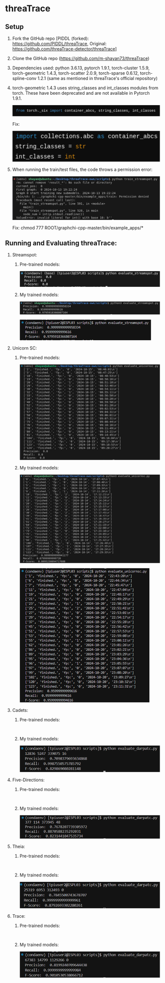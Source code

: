 # **threaTrace**

## **Setup**

1) Fork the GitHub repo [PIDDL (forked): https://github.com/PIDDL/threaTrace,  Original: https://github.com/threaTrace-detector/threaTrace]

2) Clone the GitHub repo (https://github.com/m-shayan73/threaTrace)

3) Dependencies used: python 3.6.13, pytorch 1.9.1, torch-cluster 1.5.9, torch-geometric 1.4.3, torch-scatter 2.0.9, torch-sparse 0.6.12, torch-spline-conv 1.2.1 (same as mentioned in threaTrace's official repository)

4) torch-geometric 1.4.3 uses string_classes and int_classes modules from torch. These have been deprecated and are not available in Pytorch 1.9.1.

    ![](./assets/string_int_error.png)

    Fix: 

    ![](./assets/string_int_fix.png)

5) When running the train/test files, the code throws a permission error:

    ![](./assets/permission_error.png)

    Fix: chmod 777 ROOT/graphchi-cpp-master/bin/example_apps/*

## **Running and Evaluating threaTrace:**

1) Streamspot:

    1) Pre-trained models:

        ![](./assets/streamspot_results_0.png)

    2) My trained models:

        ![](./assets/streamspot_results_1.png)

        ![](./assets/streamspot_results_1_2.png)

2) Unicorn SC:

    1) Pre-trained models:

        ![](./assets/unicorn_results_0.png)

    2) My trained models:

        ![](./assets/unicorn_results_1.png)

        ![](./assets/unicorn_results_1_2.png)

3) Cadets:

    1) Pre-trained models:

        ![]()

    2) My trained models:

        ![](./assets/cadets_results_1.png)

4) Five-Directions:

    1) Pre-trained models:

        ![]()

    2) My trained models:

        ![](./assets/fivedirections_results_1.png)

5) Theia:

    1) Pre-trained models:

        ![]()

    2) My trained models:

        ![](./assets/theia_results_1.png)

6) Trace:

    1) Pre-trained models:

        ![]()

    2) My trained models:

        ![](./assets/trace_results_1.png)